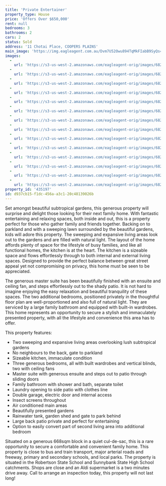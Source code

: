 ```yaml
---
title: 'Private Entertainer'
property_type: House
price: 'Offers Over $650,000'
rent: null
bedrooms: 3
bathrooms: 2
cars: 2
status: Sold
address: '11 Chotai Place, COOPERS PLAINS'
main_image: 'https://img.eagleagent.com.au/Dvm7U52Owu894TqMkFIabB9SyQs=/1280x854/smart/https://s3-us-west-2.amazonaws.com/eagleagent-orig/images/6821613/127050058-image-M.jpg'
images:
  -
    url: 'https://s3-us-west-2.amazonaws.com/eagleagent-orig/images/6821626/127050058-image-N.jpg'
  -
    url: 'https://s3-us-west-2.amazonaws.com/eagleagent-orig/images/6821625/127050058-image-L.jpg'
  -
    url: 'https://s3-us-west-2.amazonaws.com/eagleagent-orig/images/6821624/127050058-image-K.jpg'
  -
    url: 'https://s3-us-west-2.amazonaws.com/eagleagent-orig/images/6821623/127050058-image-J.jpg'
  -
    url: 'https://s3-us-west-2.amazonaws.com/eagleagent-orig/images/6821622/127050058-image-I.jpg'
  -
    url: 'https://s3-us-west-2.amazonaws.com/eagleagent-orig/images/6821621/127050058-image-H.jpg'
  -
    url: 'https://s3-us-west-2.amazonaws.com/eagleagent-orig/images/6821620/127050058-image-G.jpg'
  -
    url: 'https://s3-us-west-2.amazonaws.com/eagleagent-orig/images/6821619/127050058-image-F.jpg'
  -
    url: 'https://s3-us-west-2.amazonaws.com/eagleagent-orig/images/6821618/127050058-image-E.jpg'
  -
    url: 'https://s3-us-west-2.amazonaws.com/eagleagent-orig/images/6821617/127050058-image-D.jpg'
  -
    url: 'https://s3-us-west-2.amazonaws.com/eagleagent-orig/images/6821616/127050058-image-C.jpg'
  -
    url: 'https://s3-us-west-2.amazonaws.com/eagleagent-orig/images/6821615/127050058-image-B.jpg'
  -
    url: 'https://s3-us-west-2.amazonaws.com/eagleagent-orig/images/6821614/127050058-image-A.jpg'
  -
    url: 'https://s3-us-west-2.amazonaws.com/eagleagent-orig/images/6821613/127050058-image-M.jpg'
property_id: '435197'
id: d937cb15-f1dc-456a-a3c1-20c48139026b
---
```

Set amongst beautiful subtropical gardens, this generous property will surprise and delight those looking for their next family home. With fantastic entertaining and relaxing spaces, both inside and out, this is a property perfect for those who gather family and friends together. Backing on to parkland and with a sweeping lawn surrounded by the beautiful gardens, kids will adore this property. The sweeping and expansive living areas look out to the gardens and are filled with natural light. The layout of the home affords plenty of space for the lifestyle of busy families, and like all functional homes, the kitchen is at the heart. The kitchen is a sizeable space and flows effortlessly through to both internal and external living spaces. Designed to provide the perfect balance between great street appeal yet not compromising on privacy, this home must be seen to be appreciated.

The generous master suite has been beautifully finished with an ensuite and ceiling fan, and steps effortlessly out to the shady patio. It is not hard to imagine enjoying the easy relaxation and beautiful tranquility of these spaces. The two additional bedrooms, positioned privately in the thoughtful floor plan are well-proportioned and also full of natural light. They are serviced by a large family bathroom and equipped with built-in wardrobes. This home represents an opportunity to secure a stylish and immaculately presented property, with all the lifestyle and convenience this area has to offer.

This property features:

*  Two sweeping and expansive living areas overlooking lush subtropical gardens
*  No neighbours to the back, gate to parkland
*  Sizeable kitchen, immaculate condition
*  Three generous bedrooms, all with built wardrobes and vertical blinds, two with ceiling fans
*  Master suite with generous ensuite and steps out to patio through sliding doors
*  Family bathroom with shower and bath, separate toilet
*  Laundry opening to side patio with clothes line
*  Double garage, electric door and internal access
*  Insect screens throughout
*  Air conditioned main areas
*  Beautifully presented gardens
*  Rainwater tank, garden shed and gate to park behind
*  Large back patio private and perfect for entertaining
*  Option to easily convert part of second living area into additional bedroom

Situated on a generous 668sqm block in a quiet cul-de-sac, this is a rare opportunity to secure a comfortable and convenient family home. This property is close to bus and train transport, major arterial roads and freeway, primary and secondary schools, and local parks. The property is situated in the Robertson State School and Sunnybank State High School catchments. Shops are close and an Aldi supermarket is a two minutes drive away. Call to arrange an inspection today, this property will not last long!